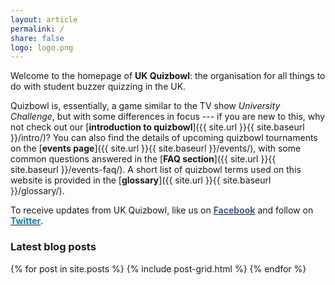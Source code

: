 ```yaml
---
layout: article
permalink: /
share: false
logo: logo.png
---
```


Welcome to the homepage of **UK Quizbowl**: the organisation for all things to do with student buzzer quizzing in the UK.

Quizbowl is, essentially, a game similar to the TV show *University Challenge*, but with some differences in focus ---  if you are new to this, why not check out our [**introduction to quizbowl**]({{ site.url }}{{ site.baseurl }}/intro/)? You can also find the details of upcoming quizbowl tournaments on the [**events page**]({{ site.url }}{{ site.baseurl }}/events/), with some common questions answered in the [**FAQ section**]({{ site.url }}{{ site.baseurl }}/events-faq/). A short list of quizbowl terms used on this website is provided in the [**glossary**]({{ site.url }}{{ site.baseurl }}/glossary/).

To receive updates from UK Quizbowl, like us on **<a href="https://www.facebook.com/quizbowluk/"><span style="color: #3b5998;">Facebook</span></a>** and follow on **<a href="https://twitter.com/BritishQuizbowl"><span style="color: #0084b4;">Twitter</span></a>**.

### Latest blog posts

<div class="tiles">
{% for post in site.posts %}
	{% include post-grid.html %}
{% endfor %}
</div><!-- /.tiles -->
